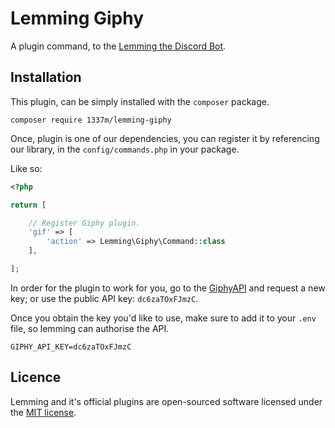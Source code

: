 # Lemming Giphy

A plugin command, to the [Lemming the Discord Bot](https://github.com/1337m/lemming).

## Installation

This plugin, can be simply installed with the `composer` package.

```
composer require 1337m/lemming-giphy
```

Once, plugin is one of our dependencies, 
you can register it by referencing our library, 
in the `config/commands.php` in your package.

Like so:

```php
<?php

return [

    // Register Giphy plugin.
    'gif' => [
        'action' => Lemming\Giphy\Command::class
    ],

];
```

In order for the plugin to work for you, 
go to the [GiphyAPI](https://github.com/Giphy/GiphyAPI#request-a-production-key) and request a new key; 
or use the public API key: `dc6zaTOxFJmzC`.

Once you obtain the key you'd like to use, make sure to add it to your `.env` file, 
so lemming can authorise the API.

```
GIPHY_API_KEY=dc6zaTOxFJmzC
```

## Licence

Lemming and it's official plugins are open-sourced software licensed under the 
[MIT license](http://opensource.org/licenses/MIT).
